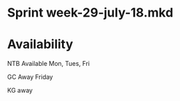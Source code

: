 Sprint week-29-july-18.mkd
===

# Availability

NTB Available Mon, Tues, Fri

GC Away Friday

KG away
